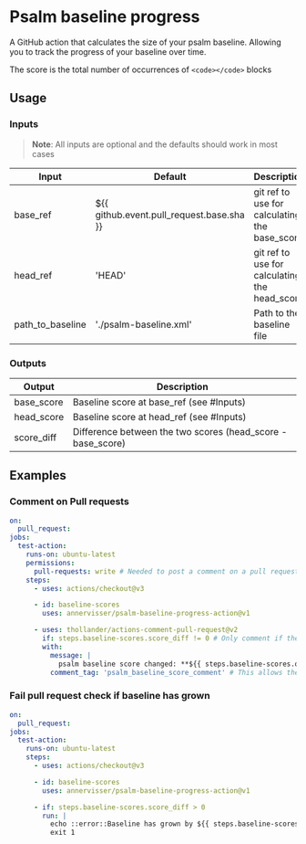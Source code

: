 # Psalm baseline progress
A GitHub action that calculates the size of your psalm baseline.
Allowing you to track the progress of your baseline over time.

The score is the total number of occurrences of `<code></code>` blocks

## Usage

### Inputs
> **Note**: All inputs are optional and the defaults should work in most cases 

| Input            | Default                                   | Description                                   |
|------------------|-------------------------------------------|-----------------------------------------------|
| base_ref         | ${{ github.event.pull_request.base.sha }} | git ref to use for calculating the base_score |
| head_ref         | 'HEAD'                                    | git ref to use for calculating the head_score |
| path_to_baseline | './psalm-baseline.xml'                    | Path to the baseline file                     |


### Outputs
| Output     | Description                                                 |
|------------|-------------------------------------------------------------|
| base_score | Baseline score at base_ref (see #Inputs)                    |
| head_score | Baseline score at head_ref (see #Inputs)                    |
| score_diff | Difference between the two scores (head_score - base_score) |

## Examples

### Comment on Pull requests
```yaml
on:
  pull_request:
jobs:
  test-action:
    runs-on: ubuntu-latest
    permissions:
      pull-requests: write # Needed to post a comment on a pull request
    steps:
      - uses: actions/checkout@v3

      - id: baseline-scores
        uses: annervisser/psalm-baseline-progress-action@v1

      - uses: thollander/actions-comment-pull-request@v2
        if: steps.baseline-scores.score_diff != 0 # Only comment if the score has changed
        with:
          message: |
            psalm baseline score changed: **${{ steps.baseline-scores.outputs.base_score }}** -> **${{ steps.baseline-scores.outputs.head_score }}**
          comment_tag: 'psalm_baseline_score_comment' # This allows the comment to be updated when the pull request changes
```

### Fail pull request check if baseline has grown
```yaml
on:
  pull_request:
jobs:
  test-action:
    runs-on: ubuntu-latest
    steps:
      - uses: actions/checkout@v3

      - id: baseline-scores
        uses: annervisser/psalm-baseline-progress-action@v1

      - if: steps.baseline-scores.score_diff > 0
        run: |
          echo ::error::Baseline has grown by ${{ steps.baseline-scores.score_diff }}
          exit 1
```
